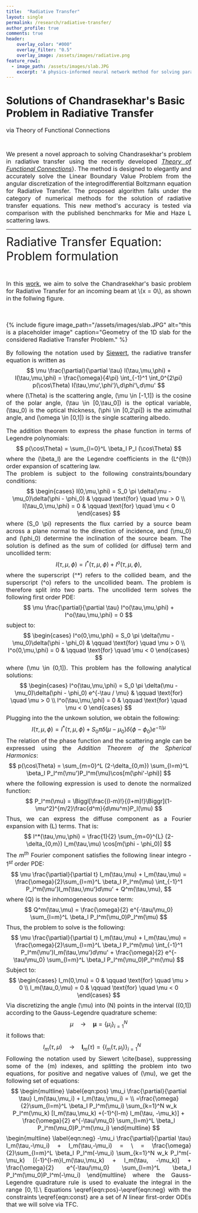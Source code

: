 ```yaml
---
title:  "Radiative Transfer"
layout: single
permalink: /research/radiative-transfer/
author_profile: true
comments: true
header:
    overlay_color: "#000"
    overlay_filter: "0.5"
    overlay_image: /assets/images/radiative.png
feature_row1:
  - image_path: /assets/images/slab.JPG
    excerpt: 'A physics-informed neural network method for solving parametric differential equations.'
---
```



<h1>Solutions of Chandrasekhar's Basic Problem in Radiative Transfer</h1>

<font size="3">via Theory of Functional Connections</font>
<p><br></p>
<font size="3">
<div style="text-align: justify;"> We present a novel approach to solving Chandrasekhar's problem in radiative transfer using the recently developed <a href="https://doi.org/10.3390/math5040057"><i>Theory of Functional Connections</i></a>}. The method is designed to elegantly and accurately solve the Linear Boundary Value Problem from the angular discretization of the integrodifferential Boltzmann equation for Radiative Transfer. The proposed algorithm falls under the category of numerical methods for the solution of radiative transfer equations. This new method's accuracy is tested via comparison with the published benchmarks for Mie and Haze L scattering laws.</div>
</font>




<hr>


<font size="6">Radiative Transfer Equation: Problem formulation</font>
<p><br></p>
<font size="3">
<div style="text-align: justify;"> In this <a href="https://doi.org/10.1016/j.jqsrt.2020.107384">work</a>, we aim to solve the Chandrasekhar's basic problem for Radiative Transfer for an incoming beam at \(x = 0\), as shown in the follwing figure.
<p><br></p>



{% include figure image_path="/assets/images/slab.JPG" alt="this is a placeholder image" caption="Geometry of the 1D slab for the considered Radiative Transfer Problem." %}





By following the notation used by <a href="https://doi.org/10.1016/S0022-4073(98)00144-7">Siewert</a>, the radiative transfer equation is written as
$$
\mu \frac{\partial}{\partial \tau} I(\tau,\mu,\phi) + I(\tau,\mu,\phi) = \frac{\omega}{4\pi} \int_{-1}^1 \int_0^{2\pi} p(\cos\Theta) I(\tau,\mu',\phi')\,d\phi'\,d\mu'
$$
where \(\Theta\) is the scattering angle, \(\mu \in [-1,1]\) is the cosine of the polar angle, \(\tau \in [0,\tau_0]\) is the optical variable, \(\tau_0\) is the optical thickness, \(\phi \in [0,2\pi]\) is the azimuthal angle, and \(\omega \in [0,1]\) is the single scattering albedo.

The addition theorem to express the phase function in terms of Legendre polynomials:
$$
p(\cos\Theta) = \sum_{l=0}^L \beta_l P_l (\cos\Theta)
$$
where the \(\beta_l\) are the Legendre coefficients in the \(L^{th}\) order expansion of scattering law.<br>
The problem is subject to the following constraints/boundary conditions:
$$
\begin{cases} 
   I(0,\mu,\phi) = S_0 \pi \delta(\mu - \mu_0)\delta(\phi - \phi_0)    & \qquad   \text{for} \quad \mu > 0 \\
   I(\tau_0,\mu,\phi) = 0   & \qquad  \text{for} \quad \mu < 0
\end{cases}
$$
where \(S_0 \pi\) represents the flux carried by a source beam across a plane normal to the direction of incidence, and \(\mu_0\) and \(\phi_0\) determine the inclination of the source beam. The solution is defined as the sum of collided (or diffuse) term and uncollided term:
$$
I(\tau,\mu,\phi) = I^*(\tau,\mu,\phi) + I^o(\tau,\mu,\phi),
$$
where the superscript \(^*\) refers to the collided beam, and the superscript \(^o\) refers to the uncollided beam. The problem is therefore split into two parts. The uncollided term solves the following first order PDE:
$$
\mu \frac{\partial}{\partial \tau} I^o(\tau,\mu,\phi) + I^o(\tau,\mu,\phi) = 0
$$
subject to:
$$
\begin{cases}
    I^o(0,\mu,\phi) = S_0 \pi \delta(\mu - \mu_0)\delta(\phi - \phi_0) & \qquad   \text{for} \quad \mu > 0 \\
     I^o(0,\mu,\phi) = 0  & \qquad  \text{for} \quad \mu < 0
\end{cases}
$$
where \(\mu \in (0,1]\). This problem has the following analytical solutions:
$$
\begin{cases}
    I^o(\tau,\mu,\phi) = S_0 \pi \delta(\mu - \mu_0)\delta(\phi - \phi_0) e^{-\tau / \mu} & \qquad   \text{for} \quad \mu > 0 \\
     I^o(\tau,\mu,\phi) = 0 & \qquad   \text{for} \quad \mu < 0
\end{cases}
$$
Plugging into the the unkown solution, we obtain the following:
$$
I(\tau,\mu,\phi) = I^*(\tau,\mu,\phi) +  S_0 \pi \delta(\mu - \mu_0)\delta(\phi - \phi_0) e^{-\tau / \mu}
$$
The relation of the phase function and the scattering angle can be expressed using the <i>Addition Theorem of the Spherical Harmonics</i>:
$$
    p(\cos\Theta) = \sum_{m=0}^L (2-\delta_{0,m}) \sum_{l=m}^L \beta_l P_l^m(\mu')P_l^m(\mu)\cos[m(\phi'-\phi)]
$$
where the following expression is used to denote the normalized function:
$$
    P_l^m(\mu) = \Biggl[\frac{(l-m)!}{(l+m)!}\Biggr](1-\mu^2)^{m/2}\frac{d^m}{d\mu^m}P_l(\mu)
$$
Thus, we can express the diffuse component as a Fourier expansion with \(L\) terms. That is:
$$
     I^*(\tau,\mu,\phi) = \frac{1}{2} \sum_{m=0}^{L} (2-\delta_{0,m})  I_m(\tau,\mu) \cos[m(\phi - \phi_0)] 
$$
The $m^{th}$ Fourier component satisfies the following linear integro - $1^{st}$ order PDE:
$$
\mu \frac{\partial}{\partial t} I_m(\tau,\mu) + I_m(\tau,\mu) = \frac{\omega}{2}\sum_{l=m}^L \beta_l P_l^m(\mu) \int_{-1}^1 P_l^m(\mu')I_m(\tau,\mu')d\mu' + Q^m(\tau,\mu),
$$
where \(Q\) is the inhomogeneous source term:
$$
Q^m(\tau,\mu) = \frac{\omega}{2} e^{-\tau/\mu_0} \sum_{l=m}^L \beta_l P_l^m(\mu_0)P_l^m(\mu)
$$
Thus, the problem to solve is the following:
$$
    \mu \frac{\partial}{\partial t} I_m(\tau,\mu) + I_m(\tau,\mu)  = \frac{\omega}{2}\sum_{l=m}^L \beta_l P_l^m(\mu) \int_{-1}^1 P_l^m(\mu')I_m(\tau,\mu')d\mu' + \frac{\omega}{2} e^{-\tau/\mu_0} \sum_{l=m}^L \beta_l P_l^m(\mu_0)P_l^m(\mu)
$$
Subject to:
$$
  \begin{cases} 
   I_m(0,\mu) = 0  & \qquad   \text{for} \quad \mu > 0 \\
   I_m(\tau_0,\mu) = 0   & \qquad  \text{for} \quad \mu < 0
  \end{cases}
$$
Via discretizing the angle \(\mu\) into \(N\) points in the interval \((0,1]\) according to the Gauss-Legendre quadrature scheme:
$$
    \mu \quad \longrightarrow \quad \mathbf{\mu} = \{ \mu_i \}_{i=1}^N
$$
it follows that:
$$
I_m(\tau,\mu) \quad \longrightarrow \quad \mathbf{I}_m(\tau) = \{ I_m(\tau,\mu_i)\}_{i=1}^N \qquad
$$
Following the notation used by Siewert \cite{base}, suppressing some of the \(m\) indexes, and splitting the problem into two equations, for positive and negative values of \(\mu\), we get the following set of equations:
$$
\begin{multline} \label{eqn:pos}
        \mu_i \frac{\partial}{\partial \tau} I_m(\tau,\mu_i) +  I_m(\tau,\mu_i)  =     \\ =\frac{\omega}{2}\sum_{l=m}^L \beta_l P_l^m(\mu_i)  \sum_{k=1}^N w_k P_l^m(\mu_k) [I_m(\tau,\mu_k) +(-1)^{l-m} I_m(\tau, -\mu_k)] +  \frac{\omega}{2} e^{-\tau/\mu_0} \sum_{l=m}^L \beta_l P_l^m(\mu_0)P_l^m(\mu_i)
\end{multline}
$$
\begin{multline} \label{eqn:neg}
        -\mu_i \frac{\partial}{\partial \tau} I_m(\tau,-\mu_i) +  I_m(\tau,-\mu_i) = \\ =        \frac{\omega}{2}\sum_{l=m}^L \beta_l P_l^m(-\mu_i)  \sum_{k=1}^N  w_k P_l^m(-\mu_k) [(-1)^{l-m}I_m(\tau,\mu_k) + I_m(\tau, -\mu_k)] +  \frac{\omega}{2} e^{-\tau/\mu_0} \sum_{l=m}^L \beta_l P_l^m(\mu_0)P_l^m(-\mu_i)
\end{multline}
where the Gauss-Legendre quadrature rule is used to evaluate the integral in the range $[0,1]$.\\ Equations \eqref{eqn:pos}-\eqref{eqn:neg} with the constraints \eqref{eqn:const} are a set of $N$ linear first-order ODEs that we will solve via TFC.




























